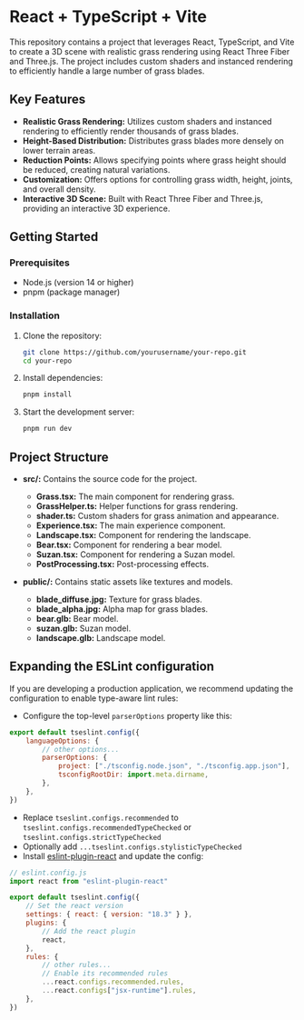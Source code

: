 # React + TypeScript + Vite

This repository contains a project that leverages React, TypeScript, and Vite to create a 3D scene with realistic grass rendering using React Three Fiber and Three.js. The project includes custom shaders and instanced rendering to efficiently handle a large number of grass blades.

## Key Features

- **Realistic Grass Rendering:** Utilizes custom shaders and instanced rendering to efficiently render thousands of grass blades.
- **Height-Based Distribution:** Distributes grass blades more densely on lower terrain areas.
- **Reduction Points:** Allows specifying points where grass height should be reduced, creating natural variations.
- **Customization:** Offers options for controlling grass width, height, joints, and overall density.
- **Interactive 3D Scene:** Built with React Three Fiber and Three.js, providing an interactive 3D experience.

## Getting Started

### Prerequisites

- Node.js (version 14 or higher)
- pnpm (package manager)

### Installation

1. Clone the repository:

   ```bash
   git clone https://github.com/yourusername/your-repo.git
   cd your-repo
   ```

2. Install dependencies:

   ```bash
   pnpm install
   ```

3. Start the development server:
   ```bash
   pnpm run dev
   ```

## Project Structure

- **src/:** Contains the source code for the project.

  - **Grass.tsx:** The main component for rendering grass.
  - **GrassHelper.ts:** Helper functions for grass rendering.
  - **shader.ts:** Custom shaders for grass animation and appearance.
  - **Experience.tsx:** The main experience component.
  - **Landscape.tsx:** Component for rendering the landscape.
  - **Bear.tsx:** Component for rendering a bear model.
  - **Suzan.tsx:** Component for rendering a Suzan model.
  - **PostProcessing.tsx:** Post-processing effects.

- **public/:** Contains static assets like textures and models.

  - **blade_diffuse.jpg:** Texture for grass blades.
  - **blade_alpha.jpg:** Alpha map for grass blades.
  - **bear.glb:** Bear model.
  - **suzan.glb:** Suzan model.
  - **landscape.glb:** Landscape model.

## Expanding the ESLint configuration

If you are developing a production application, we recommend updating the configuration to enable type-aware lint rules:

- Configure the top-level `parserOptions` property like this:

```js
export default tseslint.config({
	languageOptions: {
		// other options...
		parserOptions: {
			project: ["./tsconfig.node.json", "./tsconfig.app.json"],
			tsconfigRootDir: import.meta.dirname,
		},
	},
})
```

- Replace `tseslint.configs.recommended` to `tseslint.configs.recommendedTypeChecked` or `tseslint.configs.strictTypeChecked`
- Optionally add `...tseslint.configs.stylisticTypeChecked`
- Install [eslint-plugin-react](https://github.com/jsx-eslint/eslint-plugin-react) and update the config:

```js
// eslint.config.js
import react from "eslint-plugin-react"

export default tseslint.config({
	// Set the react version
	settings: { react: { version: "18.3" } },
	plugins: {
		// Add the react plugin
		react,
	},
	rules: {
		// other rules...
		// Enable its recommended rules
		...react.configs.recommended.rules,
		...react.configs["jsx-runtime"].rules,
	},
})
```
